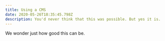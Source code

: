```yaml
---
title: Using a CMS
date: 2020-05-26T18:35:45.798Z
description: You'd never think that this was possible. But yes it is.
---
```

We wonder just how good this can be.